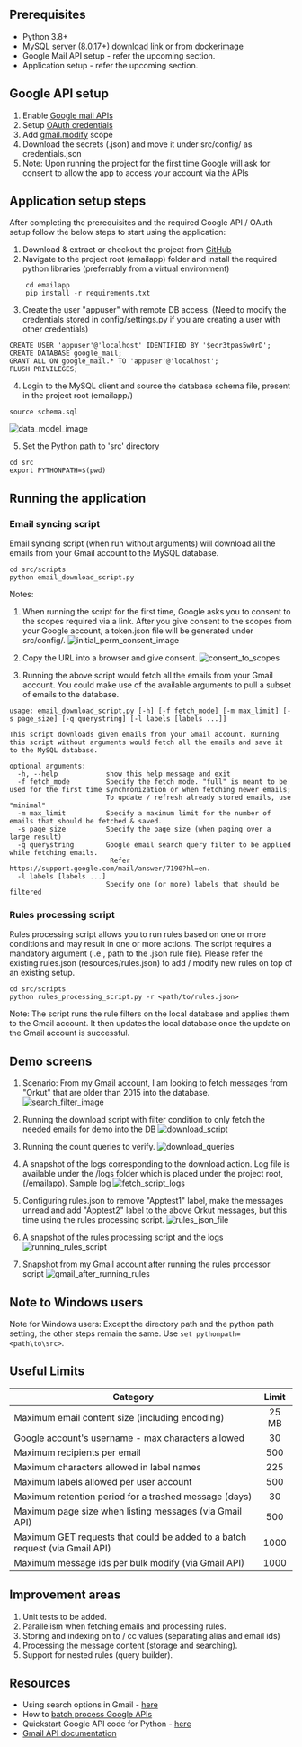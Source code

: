 Prerequisites
-------------
  * Python 3.8+ 
  * MySQL server (8.0.17+) [download link](https://dev.mysql.com/downloads/) or from [dockerimage](https://hub.docker.com/_/mysql) 
  * Google Mail API setup - refer the upcoming section.
  * Application setup - refer the upcoming section.

Google API setup
---------

1. Enable [Google mail APIs](https://console.cloud.google.com/flows/enableapi?apiid=gmail.googleapis.com)
2. Setup [OAuth credentials](https://console.cloud.google.com/apis/credentials?pli=1&project=restapi-274106)
3. Add [gmail.modify](https://www.googleapis.com/auth/gmail.modify) scope
3. Download the secrets (.json) and move it under src/config/ as credentials.json
4. Note: Upon running the project for the first time Google will ask for consent to allow the app to access your account via the APIs

Application setup steps
------------

After completing the prerequisites and the required Google API / OAuth setup follow the below steps to start using the application:

1. Download & extract or checkout the project from [GitHub](http://google.co.in)
2. Navigate to the project root (emailapp) folder and install the required python libraries (preferrably from a virtual environment) 
~~~
    cd emailapp
    pip install -r requirements.txt
~~~
3. Create the user "appuser" with remote DB access. (Need to modify the credentials stored in config/settings.py if you are creating a user with other credentials)
~~~~
CREATE USER 'appuser'@'localhost' IDENTIFIED BY '$ecr3tpas5w0rD';
CREATE DATABASE google_mail;
GRANT ALL ON google_mail.* TO 'appuser'@'localhost';
FLUSH PRIVILEGES;
~~~~
4. Login to the MySQL client and source the database schema file, present in the project root (emailapp/) 
~~~~~
source schema.sql
~~~~~
![data_model_image](./resources/data_model.png "Data model")

5. Set the Python path to 'src' directory
~~~~~
cd src
export PYTHONPATH=$(pwd)
~~~~~

Running the application
----------

### Email syncing script ###

Email syncing script (when run without arguments) will download all the emails from your Gmail account to the MySQL database.

~~~~~
cd src/scripts
python email_download_script.py 
~~~~~
Notes:

1. When running the script for the first time, Google asks you to consent to the scopes required via a link.
After you give consent to the scopes from your Google account, a token.json file will be generated under src/config/.
![initial_perm_consent_image](./resources/initial_perm_consent.png "Initial OAuth permission link")

2. Copy the URL into a browser and give consent.
![consent_to_scopes](./resources/consent_to_scopes.png "Consent to read and modify scopes")

3. Running the above script would fetch all the emails from your Gmail account. You could make use of the available arguments to pull a subset of emails to the database.
~~~
usage: email_download_script.py [-h] [-f fetch_mode] [-m max_limit] [-s page_size] [-q querystring] [-l labels [labels ...]]

This script downloads given emails from your Gmail account. Running this script without arguments would fetch all the emails and save it to the MySQL database.

optional arguments:
  -h, --help            show this help message and exit
  -f fetch_mode         Specify the fetch mode. "full" is meant to be used for the first time synchronization or when fetching newer emails;
                        To update / refresh already stored emails, use "minimal"
  -m max_limit          Specify a maximum limit for the number of emails that should be fetched & saved.
  -s page_size          Specify the page size (when paging over a large result)
  -q querystring        Google email search query filter to be applied while fetching emails.
                         Refer https://support.google.com/mail/answer/7190?hl=en.
  -l labels [labels ...]
                        Specify one (or more) labels that should be filtered
~~~

### Rules processing script ###

Rules processing script allows you to run rules based on one or more conditions and may result in one or more actions. The script requires a mandatory argument (i.e., path to the .json rule file).
Please refer the existing rules.json (resources/rules.json) to add / modify new rules on top of an existing setup.
~~~~~
cd src/scripts
python rules_processing_script.py -r <path/to/rules.json> 
~~~~~
Note:
The script runs the rule filters on the local database and applies them to the Gmail account. It then updates the local database once the update on the Gmail account is successful.

Demo screens
----
1. Scenario: From my Gmail account, I am looking to fetch messages from "Orkut" that are older than 2015 into the database.
![search_filter_image](./resources/search_filter.png "Search filter on Gmail")

2. Running the download script with filter condition to only fetch the needed emails for demo into the DB
![download_script](./resources/download_script.png "Download script")

3. Running the count queries to verify. 
![download_queries](./resources/download_queries.png "DB queries to verify counts")

4. A snapshot of the logs corresponding to the download action. Log file is available under the /logs folder which is placed under the project root, (/emailapp). Sample log
![fetch_script_logs](./resources/fetch_script_logs.png "Log messages corresponding to the download script")

5. Configuring rules.json to remove "Apptest1" label, make the messages unread and add "Apptest2" label to the above Orkut messages, but this time using the rules processing script.
![rules_json_file](./resources/rules_json_file.png "Writing a rule to test")

6. A snapshot of the rules processing script and the logs
![running_rules_script](./resources/running_rules_script.png "Rules processing script")

7. Snapshot from my Gmail account after running the rules processor script
![gmail_after_running_rules](./resources/gmail_after_running_rules.png "Gmail snapshot after running rules")

Note to Windows users
------------
Note for Windows users: Except the directory path and the python path setting, the other steps remain the same. Use  ```set pythonpath=<path\to\src>```.

Useful Limits
-------
| Category                                                                    | Limit |
|-----------------------------------------------------------------------------|:-----:|
| Maximum email content size (including encoding)                             | 25 MB |
| Google account's username - max characters allowed                          |  30   |
| Maximum recipients per email                                                |  500  |
| Maximum characters allowed in label names                                   |  225  |
| Maximum labels allowed per user account                                     |  500  |
| Maximum retention period for a trashed message (days)                       |  30   |
| Maximum page size when listing messages (via Gmail API)                     |  500  |
| Maximum GET requests that could be added to a batch request (via Gmail API) | 1000  |
| Maximum message ids per bulk modify (via Gmail API)                         | 1000  |


Improvement areas
--------
1. Unit tests to be added.
2. Parallelism when fetching emails and processing rules.
3. Storing and indexing on to / cc values (separating alias and email ids)
4. Processing the message content (storage and searching). 
5. Support for nested rules (query builder).

Resources
-------
* Using search options in Gmail - [here](https://support.google.com/mail/answer/7190?hl=en)
* How to [batch process Google APIs](https://developers.google.com/gmail/api/guides/batch#format-of-a-batch-request)
* Quickstart Google API code for Python - [here](https://github.com/googleworkspace/python-samples/blob/main/gmail/quickstart/quickstart.py)
* [Gmail API documentation](https://developers.google.com/gmail/api/reference/rest)
